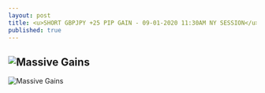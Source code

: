 ```yaml
---
layout: post
title: <u>SHORT GBPJPY +25 PIP GAIN - 09-01-2020 11:30AM NY SESSION</u>
published: true
---
```

![Massive Gains](https://www.tradingview.com/x/FnRkLAY1/)
---
![Massive Gains](https://www.tradingview.com/x/2vRVDUUN/)
